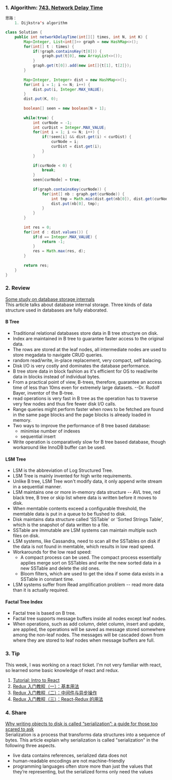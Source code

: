### 1. Algorithm: [743. Network Delay Time](https://leetcode.com/problems/network-delay-time/description/)
   
```Java
思路：
    1. Dijkstra's algorithm

class Solution {
    public int networkDelayTime(int[][] times, int N, int K) {
        Map<Integer, List<int[]>> graph = new HashMap<>();
        for(int[] t : times) {
            if(!graph.containsKey(t[0])) {
                graph.put(t[0], new ArrayList<>());
            }
            graph.get(t[0]).add(new int[]{t[1], t[2]});
        }
        
        Map<Integer, Integer> dist = new HashMap<>();
        for(int i = 1; i <= N; i++) {
            dist.put(i, Integer.MAX_VALUE);
        }
        dist.put(K, 0);
        
        boolean[] seen = new boolean[N + 1];
        
        while(true) {
            int curNode = -1;
            int curDist = Integer.MAX_VALUE;
            for(int i = 1; i <= N; i++) {
                if(!seen[i] && dist.get(i) < curDist) {
                    curNode = i;
                    curDist = dist.get(i);
                }
            }
            
            if(curNode < 0) {
                break;
            }
            seen[curNode] = true;
            
            if(graph.containsKey(curNode)) {
                for(int[] nb : graph.get(curNode)) {
                    int tmp = Math.min(dist.get(nb[0]), dist.get(curNode) + nb[1]);
                    dist.put(nb[0], tmp);
                }
            }
        }
        
        int res = 0;
        for(int d : dist.values()) {
            if(d == Integer.MAX_VALUE) {
                return -1;
            }
            res = Math.max(res, d);
        }
        
        return res;
    }
}
```

### 2. Review
[Some study on database storage internals](https://medium.com/@kousiknath/data-structures-database-storage-internals-1f5ed3619d43)<br/>
This article talks about database internal storage. Three kinds of data structure used in databases are fully elaborated.

#### B Tree
  - Traditional relational databases store data in B tree structyre on disk.
  - Index are maintained in B tree to guarantee faster access to the original data.
  - The rows are stored at the leaf nodes, all intermediate nodes are used to store megadata to navigate CRUD queries.
  - random read/write, in-place replacement, very compact, self balacing.
  - Disk I/O is very costly and dominates the database performance.
  - B tree store data in block fashion as it's efficient for OS to read/write data in blocks instead of individual bytes.
  - From a practical point of view, B-trees, therefore, guarantee an access time of less than 10ms even for extremely large datasets. --Dr. Rudolf Bayer, inventor of the B-tree.
  - read operations is very fast in B tree as the operation has to traverse very few nodes and thus fire fewer disk I/O calls. 
  - Range queries might perform faster when rows to be fetched are found in the same page blocks and the page blocks is already loaded in memory.
  - Two ways to improve the performance of B tree based database:
    - minimise number of indexes
    - sequential insert
  - Write operation is comparatively slow for B tree based database, though workaround like InnoDB buffer can be used.
 
#### LSM Tree 
  - LSM is the abbreviation of Log Structured Tree.
  - LSM Tree is mainly invented for high write requirements.
  - Unlike B tree, LSM Tree won't modify data, it only append write stream in a sequential manner.
  - LSM maintains one or more in-memory data structure -- AVL tree, red black tree, B tree or skip list where data is written before it moves to disk.
  - When memtable contents exceed a configurable threshold, the memtable data is put in a queue to be flushed to disk.
  - Disk maintains data structure called 'SSTable' or 'Sorted Strings Table', which is the snapshot of data written to a file.
  - SSTable are immutable are LSM systems can maintain multiple such files on disk.
  - LSM systems, like Cassandra, need to scan all the SSTables on disk if the data is not found in memtable, which results in low read speed.
  - Workarounds for the low read speed:
    - A compact process can be used. The compact process essentially applies merge sort on SSTables and write the new sorted data in a new SSTable and delete the old ones.
    - Bloom filters, which are used to get the idea if some data exists in a SSTable in constant time.
  - LSM systems suffer from Read amplification problem -- read more data than it is actually required.
 
#### Factal Tree Index
  - Factal tree is based on B tree.
  - Factal tree supports message buffers inside all nodes except leaf nodes.
  - When operations, such as add column, delet column, insert and update, are applied, the  operations will be saved as message stored somewhere among the non-leaf nodes. The messages will be cascaded down from where they are stored to leaf nodes when message buffers are full.


### 3. Tip
This week, I was working on a react ticket. I'm not very familiar with react, so learned some basic knowledge of react and redux.</br>
  1. [Tutorial: Intro to React](https://reactjs.org/tutorial/tutorial.html)
  2. [Redux 入门教程（一）：基本用法](www.ruanyifeng.com/blog/2016/09/redux_tutorial_part_one_basic_usages.html)
  3. [Redux 入门教程（二）：中间件与异步操作](www.ruanyifeng.com/blog/2016/09/redux_tutorial_part_two_async_operations.html)
  4. [Redux 入门教程（三）：React-Redux 的用法](www.ruanyifeng.com/blog/2016/09/redux_tutorial_part_three_react-redux.html)

### 4. Share
[Why writing objects to disk is called “serialization”: a guide for those too scared to ask](https://tim.mcnamara.nz/post/176906903912/serialization)<br/>
Serialization is a process that transforms data structures into a sequence of bytes. This article explain why serialization is called "serialization" in the following three aspects.
  - live data contains references, serialized data does not
  - human-readable encodings are not machine-friendly
  - programming languages often store more than just the values that they’re representing, but the serialized forms only need the values


